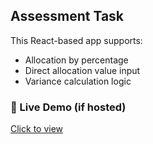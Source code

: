 ## Assessment Task

This React-based app supports:
- Allocation by percentage
- Direct allocation value input
- Variance calculation logic

### 🔗 Live Demo (if hosted)
[Click to view](https://chirangi11.github.io/assessment_task)
